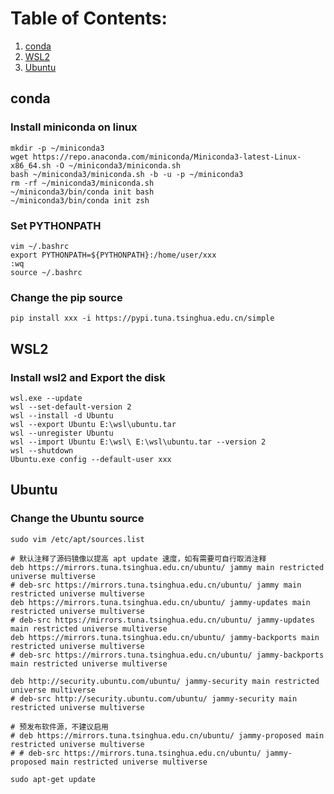 # Table of Contents:
1. [conda](#conda)  
2. [WSL2](#wsl2)
3. [Ubuntu](#ubuntu)

## conda <a name="conda"></a>
### Install miniconda on linux
```
mkdir -p ~/miniconda3
wget https://repo.anaconda.com/miniconda/Miniconda3-latest-Linux-x86_64.sh -O ~/miniconda3/miniconda.sh
bash ~/miniconda3/miniconda.sh -b -u -p ~/miniconda3
rm -rf ~/miniconda3/miniconda.sh
~/miniconda3/bin/conda init bash
~/miniconda3/bin/conda init zsh
```

### Set PYTHONPATH
```
vim ~/.bashrc
export PYTHONPATH=${PYTHONPATH}:/home/user/xxx
:wq
source ~/.bashrc
```

### Change the pip source
```
pip install xxx -i https://pypi.tuna.tsinghua.edu.cn/simple
```

## WSL2 <a name="wsl2"></a>
### Install wsl2 and Export the disk
```
wsl.exe --update
wsl --set-default-version 2
wsl --install -d Ubuntu
wsl --export Ubuntu E:\wsl\ubuntu.tar
wsl --unregister Ubuntu
wsl --import Ubuntu E:\wsl\ E:\wsl\ubuntu.tar --version 2
wsl --shutdown
Ubuntu.exe config --default-user xxx
```

## Ubuntu <a name="ubuntu"></a>
### Change the Ubuntu source
```
sudo vim /etc/apt/sources.list
```
```
# 默认注释了源码镜像以提高 apt update 速度，如有需要可自行取消注释
deb https://mirrors.tuna.tsinghua.edu.cn/ubuntu/ jammy main restricted universe multiverse
# deb-src https://mirrors.tuna.tsinghua.edu.cn/ubuntu/ jammy main restricted universe multiverse
deb https://mirrors.tuna.tsinghua.edu.cn/ubuntu/ jammy-updates main restricted universe multiverse
# deb-src https://mirrors.tuna.tsinghua.edu.cn/ubuntu/ jammy-updates main restricted universe multiverse
deb https://mirrors.tuna.tsinghua.edu.cn/ubuntu/ jammy-backports main restricted universe multiverse
# deb-src https://mirrors.tuna.tsinghua.edu.cn/ubuntu/ jammy-backports main restricted universe multiverse

deb http://security.ubuntu.com/ubuntu/ jammy-security main restricted universe multiverse
# deb-src http://security.ubuntu.com/ubuntu/ jammy-security main restricted universe multiverse

# 预发布软件源，不建议启用
# deb https://mirrors.tuna.tsinghua.edu.cn/ubuntu/ jammy-proposed main restricted universe multiverse
# # deb-src https://mirrors.tuna.tsinghua.edu.cn/ubuntu/ jammy-proposed main restricted universe multiverse
```
```
sudo apt-get update
```
